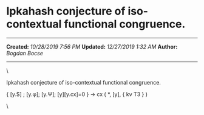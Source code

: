 Ipkahash conjecture of iso-contextual functional congruence.
============================================================

  -------------- ----------------------
  **Created:**   *10/28/2019 7:56 PM*
  **Updated:**   *12/27/2019 1:32 AM*
  **Author:**    *Bogdan Bocse*
  -------------- ----------------------

\

Ipkahash conjecture of iso-contextual functional congruence.

{ \[y.\$\] ; \[y.φ\]; \[y.Ψ\]; \[y\]\[y.cx\]=0 } -\> cx ( \*, \[y\], {
kv T3 } )

\

 
